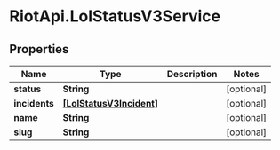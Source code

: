 # RiotApi.LolStatusV3Service

## Properties
Name | Type | Description | Notes
------------ | ------------- | ------------- | -------------
**status** | **String** |  | [optional] 
**incidents** | [**[LolStatusV3Incident]**](LolStatusV3Incident.md) |  | [optional] 
**name** | **String** |  | [optional] 
**slug** | **String** |  | [optional] 


